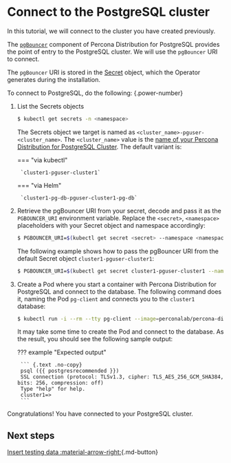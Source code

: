 # Connect to the PostgreSQL cluster

In this tutorial, we will connect to the cluster you have created previously. 

The [`pgBouncer`](http://pgbouncer.github.io/) component of Percona Distribution for PostgreSQL provides the point of entry to the PostgreSQL cluster. We will use the `pgBouncer` URI to connect. 

The `pgBouncer` URI is stored in the [Secret](https://kubernetes.io/docs/concepts/configuration/secret/) object, which the Operator generates during the installation.

To connect to PostgreSQL, do the following:
{.power-number}

1. List the Secrets objects

    ```{.bash data-prompt="$"}
    $ kubectl get secrets -n <namespace>
    ```

    The Secrets object we target is named as
    `<cluster_name>-pguser-<cluster_name>`. The `<cluster_name>` value is
    the [name of your Percona Distribution for PostgreSQL Cluster](operator.md#metadata-name). The default variant is:

    === "via kubectl" 

        `cluster1-pguser-cluster1`

    === "via Helm"

        `cluster1-pg-db-pguser-cluster1-pg-db`

2. Retrieve the pgBouncer URI from your secret, decode and pass it as the `PGBOUNCER_URI` environment variable. Replace the `<secret>`, `<namespace>` placeholders with your Secret object and namespace accordingly:

    ``` {.bash data-prompt="$" }
    $ PGBOUNCER_URI=$(kubectl get secret <secret> --namespace <namespace> -o jsonpath='{.data.pgbouncer-uri}' | base64 --decode)
    ```

    The following example shows how to pass the pgBouncer URI from the default Secret object `cluster1-pguser-cluster1`:

    ``` {.bash data-prompt="$" }
    $ PGBOUNCER_URI=$(kubectl get secret cluster1-pguser-cluster1 --namespace <namespace> -o jsonpath='{.data.pgbouncer-uri}' | base64 --decode)
    ```

3. Create a Pod where you start a container with Percona Distribution for PostgreSQL and connect to the database. The following command does it, naming the Pod `pg-client` and connects you to the `cluster1` database:

    ``` {.bash data-prompt="$"}
    $ kubectl run -i --rm --tty pg-client --image=perconalab/percona-distribution-postgresql:16 --restart=Never -- psql $PGBOUNCER_URI
    ```

    It may take some time to create the Pod and connect to the database. As the result, you should see the following sample output: 

    ??? example "Expected output"

        ``` {.text .no-copy}
        psql ({{ postgresrecommended }})
        SSL connection (protocol: TLSv1.3, cipher: TLS_AES_256_GCM_SHA384, bits: 256, compression: off)
        Type "help" for help.
        cluster1=>
        ```

Congratulations! You have connected to your PostgreSQL cluster.

## Next steps

[Insert testing data :material-arrow-right:](data-insert.md){.md-button}
